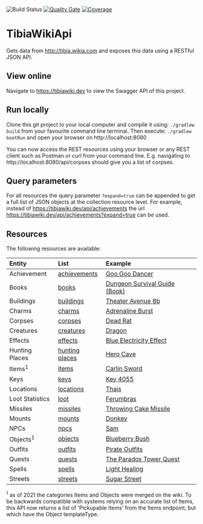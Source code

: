 ![Build Status](https://github.com/benjaminkomen/TibiaWikiApi/workflows/Build/badge.svg)
[![Quality Gate](https://sonarcloud.io/api/project_badges/measure?project=com.tibiawiki%3ATibiaWikiApi&metric=alert_status)](https://sonarcloud.io/dashboard?id=com.tibiawiki%3ATibiaWikiApi)
[![Coverage](https://sonarcloud.io/api/project_badges/measure?project=com.tibiawiki%3ATibiaWikiApi&metric=coverage)](https://sonarcloud.io/dashboard?id=com.tibiawiki%3ATibiaWikiApi)

# TibiaWikiApi
Gets data from http://tibia.wikia.com and exposes this data using a RESTful JSON API.

## View online
Navigate to https://tibiawiki.dev to view the Swagger API of this project.

## Run locally
Clone this git project to your local computer and compile it using: `./gradlew build` from your favourite command line
terminal. Then execute: `./gradlew bootRun` and open your browser on http://localhost:8080
 
You can now access the REST resources using your browser or any REST client such as Postman or curl from your command line.
E.g. navigating to http://localhost:8080/api/corpses should give you a list of corpses.

## Query parameters
For all resources the query parameter `?expand=true` can be appended to get a full list of JSON objects
 at the collection resource level. For example, instead of https://tibiawiki.dev/api/achievements the url
 https://tibiawiki.dev/api/achievements?expand=true can be used.

## Resources

The following resources are available:

| Entity          | List                                                        | Example                                                                                            |
|:-------------   |:------------------------------------------------------      |:-------------------------------------------------------------------------------------------------- |
| Achievement     | [achievements](https://tibiawiki.dev/api/achievements)      | [Goo Goo Dancer](https://tibiawiki.dev/api/achievements/Goo_Goo_Dancer)                            |
| Books           | [books](https://tibiawiki.dev/api/books)                    | [Dungeon Survival Guide (Book)](https://tibiawiki.dev/api/books/Dungeon_Survival_Guide_%28Book%29) |
| Buildings       | [buildings](https://tibiawiki.dev/api/buildings)            | [Theater Avenue 8b](https://tibiawiki.dev/api/buildings/Theater_Avenue_8b)                         |
| Charms          | [charms](https://tibiawiki.dev/api/charms)                  | [Adrenaline Burst](https://tibiawiki.dev/api/charms/Adrenaline_Burst)                              |
| Corpses         | [corpses](https://tibiawiki.dev/api/corpses)                | [Dead Rat](https://tibiawiki.dev/api/corpses/Dead_Rat)                                             |
| Creatures       | [creatures](https://tibiawiki.dev/api/creatures)            | [Dragon](https://tibiawiki.dev/api/creatures/Dragon)                                               |
| Effects         | [effects](https://tibiawiki.dev/api/effects)                | [Blue Electricity Effect](https://tibiawiki.dev/api/effects/Blue_Electricity_Effect)               |
| Hunting Places  | [hunting places](https://tibiawiki.dev/api/huntingplaces)   | [Hero Cave](https://tibiawiki.dev/api/huntingplaces/Hero_Cave)                                     |
| Items<sup>1</sup> | [items](https://tibiawiki.dev/api/items)                  | [Carlin Sword](https://tibiawiki.dev/api/items/Carlin_Sword)                                       |
| Keys            | [keys](https://tibiawiki.dev/api/keys)                      | [Key 4055](https://tibiawiki.dev/api/keys/Key_4055)                                                |
| Locations       | [locations](https://tibiawiki.dev/api/locations)            | [Thais](https://tibiawiki.dev/api/locations/Thais)                                                 |
| Loot Statistics | [loot](https://tibiawiki.dev/api/loot)                      | [Ferumbras](https://tibiawiki.dev/api/loot/Ferumbras)                                              |
| Missiles        | [missiles](https://tibiawiki.dev/api/missiles)              | [Throwing Cake Missile](https://tibiawiki.dev/api/missiles/Throwing_Cake_Missile)                  |
| Mounts          | [mounts](https://tibiawiki.dev/api/mounts)                  | [Donkey](https://tibiawiki.dev/api/mounts/Donkey)                                                  |
| NPCs            | [npcs](https://tibiawiki.dev/api/npcs)                      | [Sam](https://tibiawiki.dev/api/npcs/Sam)                                                          |
| Objects<sup>1</sup> | [objects](https://tibiawiki.dev/api/objects)            | [Blueberry Bush](https://tibiawiki.dev/api/objects/Blueberry_Bush)                                 |
| Outfits         | [outfits](https://tibiawiki.dev/api/outfits)                | [Pirate Outfits](https://tibiawiki.dev/api/outfits/Pirate_Outfits)                                 |
| Quests          | [quests](https://tibiawiki.dev/api/quests)                  | [The Paradox Tower Quest](https://tibiawiki.dev/api/quests/The_Paradox_Tower_Quest)                |
| Spells          | [spells](https://tibiawiki.dev/api/spells)                  | [Light Healing](https://tibiawiki.dev/api/spells/Light_Healing)                                    |
| Streets         | [streets](https://tibiawiki.dev/api/streets)                | [Sugar Street](https://tibiawiki.dev/api/streets/Sugar_Street)                                     |

<sup>1</sup> as of 2021 the categories Items and Objects were merged on the wiki. To be backwards compatible with systems
relying on an accurate list of Items, this API now returns a list of 'Pickupable Items' from the Items endpoint, but which
have the Object templateType.
